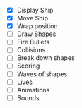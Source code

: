 - [x] Display Ship
- [x] Move Ship
- [x] Wrap position
- [ ] Draw Shapes
- [ ] Fire Bullets
- [ ] Collisions
- [ ] Break down shapes
- [ ] Scoring
- [ ] Waves of shapes
- [ ] Lives
- [ ] Animations
- [ ] Sounds
